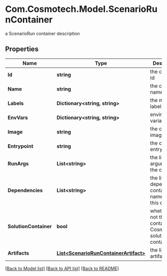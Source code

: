 # Com.Cosmotech.Model.ScenarioRunContainer
a ScenarioRun container description

## Properties

Name | Type | Description | Notes
------------ | ------------- | ------------- | -------------
**Id** | **string** | the container Id | [optional] [readonly] 
**Name** | **string** | the container name | 
**Labels** | **Dictionary&lt;string, string&gt;** | the metadata labels | [optional] 
**EnvVars** | **Dictionary&lt;string, string&gt;** | environment variable map | [optional] 
**Image** | **string** | the container image URI | 
**Entrypoint** | **string** | the container entry point | [optional] 
**RunArgs** | **List&lt;string&gt;** | the list of run arguments for the container | [optional] 
**Dependencies** | **List&lt;string&gt;** | the list of dependencies container name to run this container | [optional] 
**SolutionContainer** | **bool** | whether or not this container is a Cosmo Tech solution container | [optional] [readonly] 
**Artifacts** | [**List&lt;ScenarioRunContainerArtifact&gt;**](ScenarioRunContainerArtifact.md) | the list of artifacts | [optional] 

[[Back to Model list]](../README.md#documentation-for-models) [[Back to API list]](../README.md#documentation-for-api-endpoints) [[Back to README]](../README.md)


